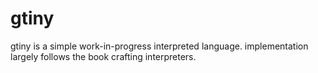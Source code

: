 # gtiny

gtiny is a simple work-in-progress interpreted language. implementation largely follows the book crafting interpreters.
